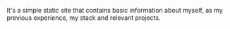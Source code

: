 It's a simple static site that contains basic information about myself, as my previous experience, my stack and relevant projects.
